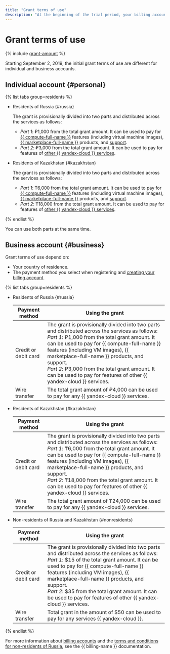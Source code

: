 ```yaml
---
title: "Grant terms of use"
description: "At the beginning of the trial period, your billing account is credited with a grant that expires after 60 days. The amount and currency of the grant depend on your country of residence."
---
```


# Grant terms of use

{% include [grant-amount](../_includes/grant-amount.md) %}

Starting September 2, 2019, the initial grant terms of use are different for individual and business accounts.

## Individual account {#personal}


{% list tabs group=residents %}

- Residents of Russia {#russia}

   The grant is provisionally divided into two parts and distributed across the services as follows:
   * _Part 1_: ₽1,000 from the total grant amount. It can be used to pay for [{{ compute-full-name }}](/services/compute) features (including virtual machine images), [{{ marketplace-full-name }}](../../marketplace/index.yaml) products, and [support](../../support/overview.md).
   * _Part 2_: ₽3,000 from the total grant amount. It can be used to pay for features of [other {{ yandex-cloud }} services](../../overview/concepts/services.md).

- Residents of Kazakhstan {#kazakhstan}

   The grant is provisionally divided into two parts and distributed across the services as follows:
   * _Part 1_: ₸6,000 from the total grant amount. It can be used to pay for [{{ compute-full-name }}](/services/compute) features (including virtual machine images), [{{ marketplace-full-name }}](../../marketplace/index.yaml) products, and [support](../../support/overview.md).
   * _Part 2_: ₸18,000 from the total grant amount. It can be used to pay for features of [other {{ yandex-cloud }} services](../../overview/concepts/services.md).

{% endlist %}



You can use both parts at the same time.

## Business account {#business}

Grant terms of use depend on:
* Your country of residence.
* The payment method you select when registering and [creating your billing account](../../billing/quickstart/index.md).


{% list tabs group=residents %}

- Residents of Russia {#russia}

   | Payment method | Using the grant |
   |------------------------------------------------------------------------------------------------------------------------------------------------------------------------------------------------------------------------------------------------------------------------------------------------------------------------------------------------------------------------------------------------------------------------------------------------------------------|---|
   | Credit or debit card | The grant is provisionally divided into two parts and distributed across the services as follows:<br>_Part 1_: ₽1,000 from the total grant amount. It can be used to pay for {{ compute-full-name }} features (including VM images), {{ marketplace-full-name }} products, and support.<br>_Part 2_: ₽3,000 from the total grant amount. It can be used to pay for features of other {{ yandex-cloud }} services. |
   | Wire transfer | The total grant amount of ₽4,000 can be used to pay for any {{ yandex-cloud }} services. |

- Residents of Kazakhstan {#kazakhstan}

   | Payment method | Using the grant |
     |-------------------------------------------------------------------------------------------------------------------------------------------------------------------------------------------------------------------------------------------------------------------------------------------------------------------------------------------------------------------------------------------------------------------------------------------------------------------|---|
   | Credit or debit card | The grant is provisionally divided into two parts and distributed across the services as follows:<br>_Part 1_: ₸6,000 from the total grant amount. It can be used to pay for {{ compute-full-name }} features (including VM images), {{ marketplace-full-name }} products, and support.<br>_Part 2_: ₸18,000 from the total grant amount. It can be used to pay for features of other {{ yandex-cloud }} services. |
   | Wire transfer | The total grant amount of ₸24,000 can be used to pay for any {{ yandex-cloud }} services. |

- Non-residents of Russia and Kazakhstan {#nonresidents}

   | Payment method | Using the grant |
   |--------------------------------------------------------------------------------------------------------------------------------------------------------------------------------------------------------------------------------------------------------------------------------------------------------------------------------------------------------------------------------------------------------------------------------------------------------------|---| 
   | Credit or debit card | The grant is provisionally divided into two parts and distributed across the services as follows:<br>_Part 1_: $15 of the total grant amount. It can be used to pay for {{ compute-full-name }} features (including VM images), {{ marketplace-full-name }} products, and support.<br>_Part 2_: $35 from the total grant amount. It can be used to pay for features of other {{ yandex-cloud }} services. |
   | Wire transfer | Total grant in the amount of $50 can be used to pay for any services {{ yandex-cloud }}. |

{% endlist %}



For more information about [billing accounts](../../billing/concepts/billing-account.md) and the [terms and conditions for non-residents of Russia](../../billing/qa/non-resident.md), see the {{ billing-name }} documentation.